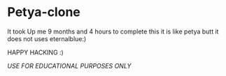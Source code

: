 # Petya-clone
It took Up me 9 months and 4 hours to complete this it is like petya butt it does not uses eternalblue:)


HAPPY HACKING :)

*USE FOR EDUCATIONAL PURPOSES ONLY*
